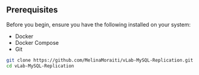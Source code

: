 ## Prerequisites
Before you begin, ensure you have the following installed on your system:
- Docker
- Docker Compose
- Git

```bash
git clone https://github.com/MelinaMoraiti/vLab-MySQL-Replication.git
cd vLab-MySQL-Replication
```
